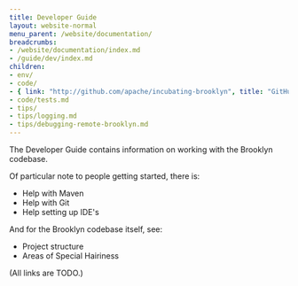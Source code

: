 ```yaml
---
title: Developer Guide
layout: website-normal
menu_parent: /website/documentation/
breadcrumbs:
- /website/documentation/index.md
- /guide/dev/index.md
children:
- env/
- code/
- { link: "http://github.com/apache/incubating-brooklyn", title: "GitHub" }
- code/tests.md
- tips/
- tips/logging.md
- tips/debugging-remote-brooklyn.md
---
```


The Developer Guide contains information on working with the Brooklyn codebase.

Of particular note to people getting started, there is:

* Help with Maven
* Help with Git
* Help setting up IDE's

And for the Brooklyn codebase itself, see:

* Project structure
* Areas of Special Hairiness

(All links are TODO.)
